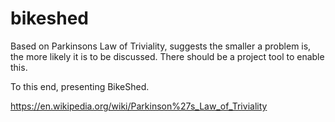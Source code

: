 # bikeshed

Based on Parkinsons Law of Triviality, suggests the smaller a problem is, the more likely it is to be discussed. There should be a project tool to enable this. 

To this end, presenting BikeShed. 


https://en.wikipedia.org/wiki/Parkinson%27s_Law_of_Triviality
